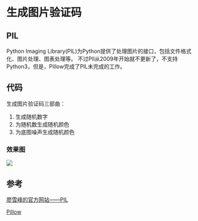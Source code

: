# 生成图片验证码
## PIL
Python Imaging Library(PIL)为Python提供了处理图片的接口，包括文件格式化、图片处理、图表处理等。
不过PIl从2009年开始就不更新了，不支持Python3，但是，Pillow完成了PIL未完成的工作。
## 代码
生成图片验证码三部曲：
1. 生成随机数字
2. 为随机数生成随机颜色
3. 为底图噪声生成随机颜色
### 效果图

<img src=https://raw.githubusercontent.com/hustqb/PythonWork/tree/master/dailycoding/PIL/code.jpg>

## 参考

[廖雪峰的官方网站——PIL](https://www.liaoxuefeng.com/wiki/0014316089557264a6b348958f449949df42a6d3a2e542c000/0014320027235877860c87af5544f25a8deeb55141d60c5000) 

[Pillow](https://pillow.readthedocs.io/en/4.3.x/)